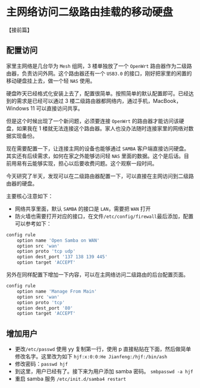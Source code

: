 # 主网络访问二级路由挂载的移动硬盘

【接前篇】

## 配置访问

家里主网络是几台华为 `Mesh` 组网，3 楼单独放了一个 `OpenWrt` 路由器作为二级路由器，负责访问外网。这个路由器还有一个 `USB3.0` 的接口，刚好把家里的闲置的移动硬盘挂上去，做一个轻 `NAS` 使用。

硬盘昨天已经格式化安装上去了，配置很简单。按照简单的默认配置即可。已经达到的需求是已经可以通过 3 楼二级路由器都网络内，通过手机，MacBook，Windows 11 可以直接访问共享。

但是这个时候出现了一个新问题，必须要连接 `OpenWrt` 的路由器才能访问该硬盘，如果我在 1 楼就无法连接这个路由器。家人也没办法随时连接家里的网络对数据实现备份。

现在需要配置一下，让连接主网的设备也能够通过 `SAMBA` 客户端直接访问硬盘。其实还有后续需求，如何在家之外能够访问轻 `NAS` 里面的数据。这个是后话。目前用易有云能够实现，担心以后要收费问题。这个观察一段时间。

今天研究了半天，发现可以在二级路由器配置一下，可以直接在主网访问到二级路由器的硬盘。

主要核心注意如下：

- 网络共享里面，默认 `SAMBA` 的接口是 `LAN`，需要把 `WAN` 打开
- 防火墙也需要打开对应的接口，在文件`/etc/config/firewall`最后添加，配置可以参考如下：

```sh
config rule
	option name 'Open Samba on WAN'
	option src 'wan'
	option proto 'tcp udp'
	option dest_port '137 138 139 445'
	option target 'ACCEPT'
```

另外在同样配置下增加一下内容，可以在主网络访问二级路由的后台配置页面。

```sh
config rule
	option name 'Manage From Main'
	option src 'wan'
	option proto 'tcp'
	option dest_port '80'
	option target 'ACCEPT'
```

## 增加用户

- 更改`/etc/passwd` 使用 yy 复制第一行，使用 p 直接粘贴在下面，然后做简单修改名字。这里改为如下
  `hjf:x:0:0:He Jianfeng:/hjf:/bin/ash`
- 修改密码：`passwd hjf`
- 到这里，用户已经有了。接下来为用户添加 samba 密码。
  `smbpasswd -a hjf`
- 重启 samba 服务
  `/etc/init.d/samba4 restart`
